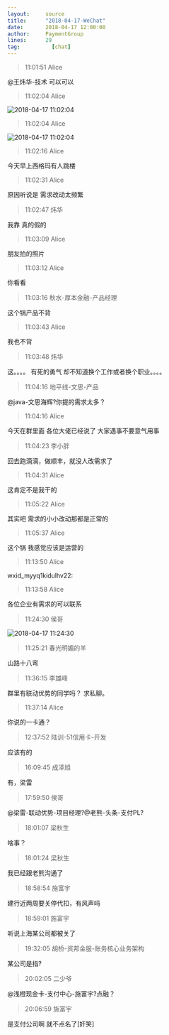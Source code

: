 ```yaml
---
layout:     source 
title:      "2018-04-17-WeChat"
date:       2018-04-17 12:00:00
author:     PaymentGroup
lines:      29 
tag:		  [chat]
---
```

> 11:01:51  Alice  
   
@王炜华-技术 可以可以  
   
> 11:02:04  Alice  
   
![2018-04-17 11:02:04](http://static.cocolian.cn/img/201804/20180417_110204.png) 
   
> 11:02:04  Alice  
   
![2018-04-17 11:02:04](http://static.cocolian.cn/img/201804/20180417_110204.png) 
   
> 11:02:16  Alice  
   
今天早上西格玛有人跳楼  
   
> 11:02:31  Alice  
   
原因听说是 需求改动太频繁  
   
> 11:02:47  炜华  
   
我靠 真的假的  
   
> 11:03:09  Alice  
   
朋友拍的照片  
   
> 11:03:12  Alice  
   
你看看  
   
> 11:03:16  秋水-厚本金融-产品经理  
   
这个锅产品不背  
   
> 11:03:43  Alice  
   
我也不背  
   
> 11:03:48  炜华  
   
这。。。。  有死的勇气 却不知道换个工作或者换个职业。。。。  
   
> 11:04:16  地平线-文思-产品  
   
@java-文思海辉?你提的需求太多？  
   
> 11:04:16  Alice  
   
今天在群里面 各位大佬已经说了 大家遇事不要意气用事  
   
> 11:04:23  李小胖  
   
回去跑滴滴，做顺丰，就没人改需求了  
   
> 11:04:31  Alice  
   
这肯定不是我干的  
   
> 11:05:22  Alice  
   
其实吧 需求的小小改动那都是正常的  
   
> 11:05:37  Alice  
   
这个锅 我感觉应该是运营的  
   
> 11:13:50  Alice  
   
wxid_myyq1kidulhv22:  
   
> 11:13:58  Alice  
   
各位企业有需求的可以联系  
   
> 11:24:30  侯哥  
   
![2018-04-17 11:24:30](http://static.cocolian.cn/img/201804/20180417_112430.png) 
   
> 11:25:21  春光明媚的羊  
   
山路十八弯  
   
> 11:36:15  李雄峰  
   
群里有联动优势的同学吗？ 求私聊。   
   
> 11:37:14  Alice  
   
你说的一卡通？  
   
> 12:37:52  陆训-51信用卡-开发  
   
应该有的  
   
> 16:09:45  成泽旭  
   
有，梁雷  
   
> 17:59:50  侯哥  
   
@梁雷-联动优势-项目经理?@老熊-头条-支付PL?  
   
> 18:01:07  梁秋生  
   
啥事？     
   
> 18:01:24  梁秋生  
   
我已经跟老熊沟通了  
   
> 18:58:54  施富宇  
   
建行近两周要关停代扣，有风声吗    
   
> 18:59:01  施富宇  
   
听说上海某公司都被关了  
   
> 19:32:05  胡桥-资邦金服-账务核心业务架构  
   
某公司是指?  
   
> 20:02:05  二少爷  
   
@浅橙现金卡-支付中心-施富宇?点融？  
   
> 20:06:59  施富宇  
   
是支付公司啊 就不点名了[奸笑]  
   
